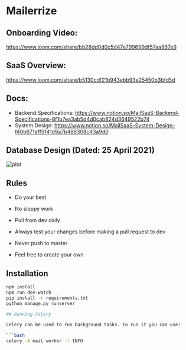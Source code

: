 # Mailerrize

## Onboarding Video:

https://www.loom.com/share/bb28dd0d0c5d47e799699df57aa867e9

## SaaS Overview:

https://www.loom.com/share/b5130cdf21b943ebb93e25450b3bfd5d

## Docs:

- Backend Specifications: https://www.notion.so/MailSaaS-Backend-Specifications-8f1b7ea3ab5d4d0cab824d3649522b74
- System Design: https://www.notion.so/MailSaaS-System-Design-f40b671eff5141d9a7b486308c43a9d0

## Database Design (Dated: 25 April 2021)

![plot](./custom_apps.png)

## Rules

- Do your best
- No sloppy work
- Pull from dev daily
- Always test your changes before making a pull request to dev
- Never push to master

- Feel free to create your own

## Installation

````bash
npm install
npm run dev-watch
pip install -r requirements.txt
python manage.py runserver

## Running Celery

Celery can be used to run background tasks. To run it you can use:

```bash
celery -A mail worker -l INFO
````